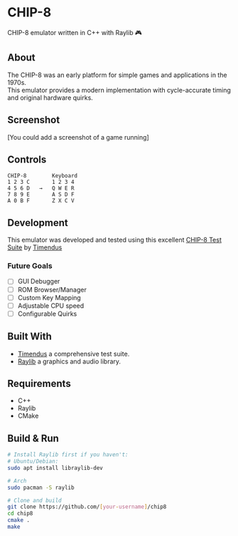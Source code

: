 # CHIP-8
CHIP-8 emulator written in C++ with Raylib 🎮

## About
The CHIP-8 was an early platform for simple games and applications in the 1970s.<br>This emulator provides a modern implementation with cycle-accurate timing and original hardware quirks.

## Screenshot
[You could add a screenshot of a game running]


## Controls
```
CHIP-8        Keyboard
1 2 3 C       1 2 3 4
4 5 6 D   →   Q W E R
7 8 9 E       A S D F
A 0 B F       Z X C V
```
## Development
This emulator was developed and tested using this excellent [CHIP-8 Test Suite](https://github.com/Timendus/chip8-test-suite) by [Timendus](https://github.com/Timendus)

### Future Goals
- [ ] GUI Debugger
- [ ] ROM Browser/Manager
- [ ] Custom Key Mapping
- [ ] Adjustable CPU speed
- [ ] Configurable Quirks

## Built With
- [Timendus](https://github.com/Timendus) a comprehensive test suite.
- [Raylib](https://www.raylib.com/) a graphics and audio library.
## Requirements

- C++
- Raylib
- CMake

## Build & Run

```bash
# Install Raylib first if you haven't:
# Ubuntu/Debian:
sudo apt install libraylib-dev

# Arch
sudo pacman -S raylib

# Clone and build
git clone https://github.com/[your-username]/chip8
cd chip8
cmake .
make

